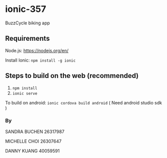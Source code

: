 # ionic-357
BuzzCycle biking app


## Requirements
Node.js: https://nodejs.org/en/

Install Ionic: `npm install -g ionic`

## Steps to build on the web (recommended)

1.  `npm install`
2. `ionic serve`

To build on android: 
`ionic cordova build android`   ( Need android studio sdk )

### By 
SANDRA BUCHEN	26317987 

MICHELLE CHOI	26307647 

DANNY  KUANG	40059591
